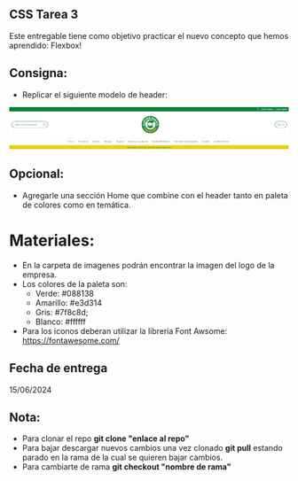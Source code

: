 ## CSS Tarea 3

Este entregable tiene como objetivo practicar el nuevo concepto que hemos aprendido: Flexbox!

## Consigna:

- Replicar el siguiente modelo de header: 
<p align="center">
  <img src="./navbar.png" />
</p>

## Opcional:
- Agregarle una sección Home que combine con el header tanto en paleta
de colores como en temática.

# Materiales:
- En la carpeta de imagenes podrán encontrar la imagen del logo de la empresa.
- Los colores de la paleta son:
    - Verde: #088138
    - Amarillo: #e3d314
    - Gris: #7f8c8d;
    - Blanco: #ffffff
- Para los iconos deberan utilizar la libreria Font Awsome: https://fontawesome.com/

## Fecha de entrega
15/06/2024

## Nota:
- Para clonar el repo **git clone "enlace al repo"**
- Para bajar descargar nuevos cambios una vez clonado **git pull** estando parado en la rama de la cual se quieren bajar cambios.
- Para cambiarte de rama **git checkout "nombre de rama"**